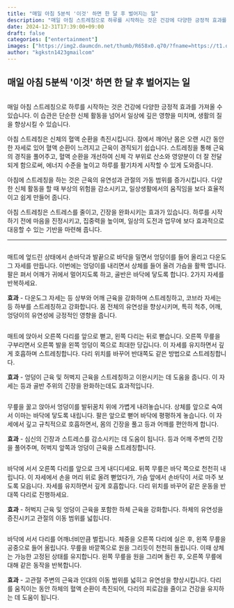 ```yaml
---
title: "매일 아침 5분씩 '이것' 하면 한 달 후 벌어지는 일"
description: "매일 아침 스트레칭으로 하루를 시작하는 것은 건강에 다양한 긍정적 효과를 가져올 수 있습니다. 이 습관은 단순한 신체 활동을 넘어서 일상에 깊은 영향을 미치며, 생활의 질을 향상시킬 수 있습니다."
date: 2024-12-31T17:39:00+09:00
draft: false
categories: ["entertainment"]
images: ["https://img2.daumcdn.net/thumb/R658x0.q70/?fname=https://t1.daumcdn.net/news/202404/07/tenbody/20240407074700361cklm.jpg", "https://t1.daumcdn.net/news/202404/07/tenbody/20240407074701421uegc.gif", "https://t1.daumcdn.net/news/202404/07/tenbody/20240407074701916jvwd.gif", "https://t1.daumcdn.net/news/202404/07/tenbody/20240407074702372jbfl.gif", "https://t1.daumcdn.net/news/202404/07/tenbody/20240407074703198lurz.gif"]
author: "kgkstn1423gmailcom"
---
```


<h2 >매일 아침 5분씩 '이것' 하면 한 달 후 벌어지는 일</h2> <figure ><img src="https://img2.daumcdn.net/thumb/R658x0.q70/?fname=https://t1.daumcdn.net/news/202404/07/tenbody/20240407074700361cklm.jpg" alt=""/></figure> <p>매일 아침 스트레칭으로 하루를 시작하는 것은 건강에 다양한 긍정적 효과를 가져올 수 있습니다. 이 습관은 단순한 신체 활동을 넘어서 일상에 깊은 영향을 미치며, 생활의 질을 향상시킬 수 있습니다.</p> <p>아침 스트레칭은 신체의 혈액 순환을 촉진시킵니다. 잠에서 깨어난 몸은 오랜 시간 동안 한 자세로 있어 혈액 순환이 느려지고 근육이 경직되기 쉽습니다. 스트레칭을 통해 근육의 경직을 풀어주고, 혈액 순환을 개선하여 신체 각 부위로 산소와 영양분이 더 잘 전달되게 함으로써, 에너지 수준을 높이고 하루를 활기차게 시작할 수 있게 도와줍니다.</p> <p>아침에 스트레칭을 하는 것은 근육의 유연성과 관절의 가동 범위를 증가시킵니다. 다양한 신체 활동을 할 때 부상의 위험을 감소시키고, 일상생활에서의 움직임을 보다 효율적이고 쉽게 만들어 줍니다.</p> <p>아침 스트레칭은 스트레스를 줄이고, 긴장을 완화시키는 효과가 있습니다. 하루를 시작하기 전에 마음을 진정시키고, 집중력을 높이며, 일상의 도전과 업무에 보다 효과적으로 대응할 수 있는 기반을 마련해 줍니다.</p> <hr /> <figure ><img src="https://t1.daumcdn.net/news/202404/07/tenbody/20240407074701421uegc.gif" alt=""/></figure> <p>매트에 엎드린 상태에서 손바닥과 발끝으로 바닥을 밀면서 엉덩이를 들어 올리고 다운도그 자세를 만듭니다. 이번에는 엉덩이를 내리면서 상체를 들어 올려 가슴을 활짝 엽니다. 팔은 펴서 어깨가 귀에서 멀어지도록 하고, 골반은 바닥에 닿도록 합니다. 2가지 자세를 반복하세요.</p> <p><strong>효과</strong> - 다운도그 자세는 등 상부와 어깨 근육을 강화하며 스트레칭하고, 코브라 자세는 등 하부를 스트레칭하고 강화합니다. 몸 전체의 유연성을 향상시키며, 특히 척추, 어깨, 엉덩이의 유연성에 긍정적인 영향을 줍니다.</p> <figure ><img src="https://t1.daumcdn.net/news/202404/07/tenbody/20240407074701916jvwd.gif" alt=""/></figure> <p>매트에 앉아서 오른쪽 다리를 앞으로 뻗고, 왼쪽 다리는 뒤로 뻗습니다. 오른쪽 무릎을 구부리면서 오른쪽 발을 왼쪽 엉덩이 쪽으로 최대한 당깁니다. 이 자세를 유지하면서 깊게 호흡하며 스트레칭합니다. 다리 위치를 바꾸어 반대쪽도 같은 방법으로 스트레칭합니다.</p> <p><strong>효과</strong> - 엉덩이 근육 및 허벅지 근육을 스트레칭하고 이완시키는 데 도움을 줍니다. 이 자세는 등과 골반 주위의 긴장을 완화하는데도 효과적입니다.</p> <figure ><img src="https://t1.daumcdn.net/news/202404/07/tenbody/20240407074702372jbfl.gif" alt=""/></figure> <p>무릎을 꿇고 앉아서 엉덩이를 발뒤꿈치 위에 가볍게 내려놓습니다. 상체를 앞으로 숙여서 이마는 바닥에 닿도록 내립니다. 팔은 앞으로 뻗어 바닥에 평평하게 놓습니다. 이 자세에서 깊고 규칙적으로 호흡하면서, 몸의 긴장을 풀고 등과 어깨를 편안하게 합니다.</p> <p><strong>효과</strong> - 심신의 긴장과 스트레스를 감소시키는 데 도움이 됩니다. 등과 어깨 주변의 긴장을 풀어주며, 허벅지 앞쪽과 엉덩이 근육을 스트레칭합니다.</p> <figure ><img src="https://t1.daumcdn.net/news/202404/07/tenbody/20240407074703198lurz.gif" alt=""/></figure> <p>바닥에 서서 오른쪽 다리를 앞으로 크게 내디디세요. 뒤쪽 무릎은 바닥 쪽으로 천천히 내립니다. 이 자세에서 손을 머리 위로 올려 뻗었다가, 가슴 앞에서 손바닥이 서로 마주 보도록 모읍니다. 자세를 유지하면서 깊게 호흡합니다. 다리 위치를 바꾸어 같은 운동을 반대쪽 다리로 진행하세요.</p> <p><strong>효과</strong> - 허벅지 근육 및 엉덩이 근육을 포함한 하체 근육을 강화합니다. 하체의 유연성을 증진시키고 관절의 이동 범위를 넓힙니다.</p> <figure ><img src="https://t1.daumcdn.net/news/202404/07/tenbody/20240407074704191ueaf.gif" alt=""/></figure> <p>바닥에 서서 다리를 어깨너비만큼 벌립니다. 체중을 오른쪽 다리에 실은 후, 왼쪽 무릎을 공중으로 들어 올립니다. 무릎을 바깥쪽으로 원을 그리듯이 천천히 돌립니다. 이때 상체는 가능한 고정된 상태를 유지합니다. 왼쪽 무릎을 원을 그리며 돌린 후, 오른쪽 무릎에 대해 같은 동작을 반복합니다.</p> <p><strong>효과</strong> - 고관절 주변의 근육과 인대의 이동 범위를 넓히고 유연성을 향상시킵니다. 다리를 움직이는 동안 하체의 혈액 순환이 촉진되어, 다리의 피로감을 줄이고 건강을 유지하는 데 도움이 됩니다.</p>
